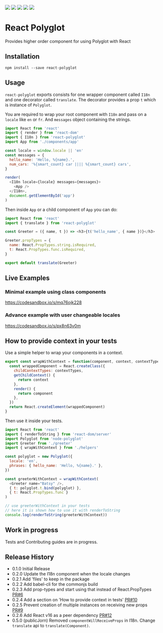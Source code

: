 <a href="https://codeclimate.com/github/nayaabkhan/react-polyglot/maintainability"><img src="https://api.codeclimate.com/v1/badges/fd8c57e662c5f08ba77e/maintainability" /></a>
<a href="https://codeclimate.com/github/nayaabkhan/react-polyglot/test_coverage"><img src="https://api.codeclimate.com/v1/badges/fd8c57e662c5f08ba77e/test_coverage" /></a>
<a href="https://travis-ci.org/nayaabkhan/react-polyglot"><img src="https://travis-ci.org/nayaabkhan/react-polyglot.svg?branch=master" /></a>
<a href="https://bundlephobia.com/result?p=react-polyglot"><img src="https://badgen.net/bundlephobia/min/react-polyglot" /></a>
<a href="https://bundlephobia.com/result?p=react-polyglot"><img src="https://badgen.net/bundlephobia/minzip/react-polyglot" /></a>

# React Polyglot

Provides higher order component for using Polyglot with React

## Installation

```
npm install --save react-polyglot
```

## Usage

`react-polyglot` exports consists for one wrapper component called `I18n` and one decorator called
`translate`. The decorator provides a prop `t` which is instance of `Polyglot`.

You are required to wrap your root component with `I18n` and pass on a `locale` like `en` or `fr`.
And `messages` object containing the strings.

```js
import React from 'react'
import { render } from 'react-dom'
import { I18n } from 'react-polyglot'
import App from './components/app'

const locale = window.locale || 'en'
const messages = {
  hello_name: 'Hello, %{name}.',
  num_cars: '%{smart_count} car |||| %{smart_count} cars',
}

render(
  <I18n locale={locale} messages={messages}>
    <App />
  </I18n>,
  document.getElementById('app')
)
```

Then inside `App` or a child component of `App` you can do:

```js
import React from 'react'
import { translate } from 'react-polyglot'

const Greeter = ({ name, t }) => <h3>{t('hello_name', { name })}</h3>

Greeter.propTypes = {
  name: React.PropTypes.string.isRequired,
  t: React.PropTypes.func.isRequired,
}

export default translate(Greeter)
```

## Live Examples

### Minimal example using class components

https://codesandbox.io/s/mq76ojk228

### Advance example with user changeable locales

https://codesandbox.io/s/px8n63v0m

## How to provide context in your tests

Use a simple helper to wrap your components in a context.

```js
export const wrapWithContext = function(component, context, contextTypes) {
  const wrappedComponent = React.createClass({
    childContextTypes: contextTypes,
    getChildContext() {
      return context
    },
    render() {
      return component
    },
  })
  return React.createElement(wrappedComponent)
}
```

Then use it inside your tests.

```js
import React from 'react'
import { renderToString } from 'react-dom/server'
import Polyglot from 'node-polyglot'
import Greeter from './greeter'
import { wrapWithContext } from './helpers'

const polyglot = new Polyglot({
  locale: 'en',
  phrases: { hello_name: 'Hello, %{name}.' },
})

const greeterWithContext = wrapWithContext(
  <Greeter name="Batsy" />,
  { t: polyglot.t.bind(polyglot) },
  { t: React.PropTypes.func }
)

// use greeterWithContext in your tests
// here it is shown how to use it with renderToString
console.log(renderToString(greeterWithContext))
```

## Work in progress

Tests and Contributing guides are in progress.

## Release History

- 0.1.0 Initial Release
- 0.2.0 Update the I18n component when the locale changes
- 0.2.1 Add 'files' to keep in the package
- 0.2.2 Add babel-cli for the commonjs build
- 0.2.3 Add prop-types and start using that instead of React.PropTypes [PR#6](https://github.com/nayaabkhan/react-polyglot/pull/6)
- 0.2.4 Add a section on 'How to provide context in tests' [PR#10](https://github.com/nayaabkhan/react-polyglot/pull/10)
- 0.2.5 Prevent creation of multiple instances on receiving new props [PR#9](https://github.com/nayaabkhan/react-polyglot/pull/9)
- 0.2.6 Add React v16 as a peer dependency [PR#12](https://github.com/nayaabkhan/react-polyglot/pull/12)
- 0.5.0 (publicJorn) Removed `componentWillReceiveProps` in I18n. Change `translate` api to `translate(Component)`.
